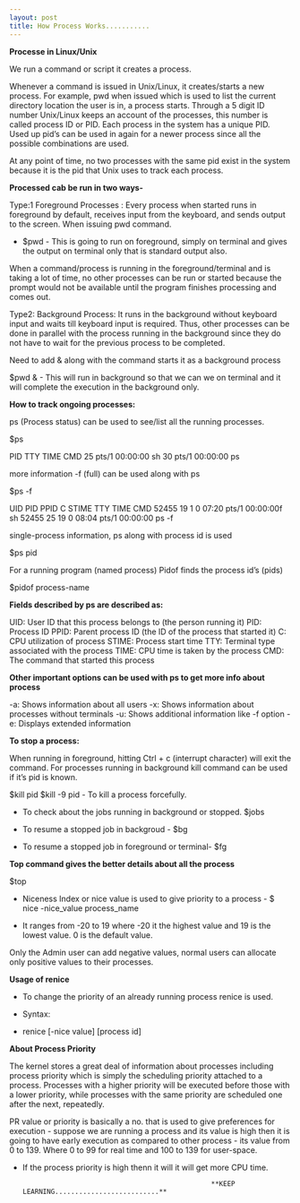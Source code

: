 ```yaml
---
layout: post
title: How Process Works...........
---
```



**Processe in Linux/Unix**

 We run a command or script it creates a process.

Whenever a command is issued in Unix/Linux, it creates/starts a new process. For example, pwd when issued which is used to list the current directory location the user is in, a process starts.
Through a 5 digit ID number Unix/Linux keeps an account of the processes, this number is called process ID or PID. 
Each process in the system has a unique PID.
Used up pid’s can be used in again for a newer process since all the possible combinations are used.

At any point of time, no two processes with the same pid exist in the system because it is the pid that Unix uses to track each process.

**Processed cab be run in two ways-**

Type:1 Foreground Processes : Every process when started runs in foreground by default, receives input from the keyboard, and sends output to the screen.  When issuing pwd command.

- $pwd    - This is going to run on foreground, simply on terminal and gives the output on terminal only that is standard output also.

When a command/process is running in the foreground/terminal and is taking a lot of time, no other processes can be run or started because the prompt would not be available until the program finishes processing and comes out.


Type2: Background Process: It runs in the background without keyboard input and waits till keyboard input is required. Thus, other processes can be done in parallel with the process running in the background since they do not have to wait for the previous process to be completed. 

Need to add & along with the command starts it as a background process

$pwd &   - This will run in background so that we can we on terminal and it will complete the execution in the background only.

**How to track ongoing processes:**

ps (Process status) can be used to see/list all the running processes.

$ps 

PID       TTY      TIME        CMD
25        pts/1    00:00:00    sh
30        pts/1    00:00:00    ps


more information -f (full) can be used along with ps  

$ps -f

UID      PID  PPID C STIME    TTY        TIME CMD
52455     19     1 0 07:20    pts/1  00:00:00f     sh
52455     25    19 0 08:04    pts/1  00:00:00      ps -f

single-process information, ps along with process id is used 

$ps pid

For a running program (named process) Pidof finds the process id’s (pids) 

$pidof process-name


**Fields described by ps are described as:** 

UID: User ID that this process belongs to (the person running it)
PID: Process ID
PPID: Parent process ID (the ID of the process that started it)
C: CPU utilization of process
STIME: Process start time
TTY: Terminal type associated with the process
TIME: CPU time is taken by the process
CMD: The command that started this process

**Other important options can be used with ps to get more info about process**

-a: Shows information about all users
-x: Shows information about processes without terminals
-u: Shows additional information like -f option
-e: Displays extended information

**To stop a process:**

When running in foreground, hitting Ctrl + c (interrupt character) will exit the command. For processes running in background kill command can be used if it’s pid is known.

$kill pid
$kill -9 pid  - To kill a process forcefully.


- To check about the jobs running in background or stopped.
$jobs 

- To resume a stopped job in backgroud -
$bg 

- To resume a stopped job in foreground or terminal-
$fg

**Top command gives the better details about all the process**

$top

- Niceness Index or nice value is used to give priority to a process -
$ nice -nice_value process_name

- It ranges from -20 to 19 where -20 it the highest value and 19 is the lowest value.
0 is the default value.

Only the Admin user can add negative values, normal users can allocate only positive values to their processes.

**Usage of renice** 

- To change the priority of an already running process renice is used. 
- Syntax:  

- renice [-nice value] [process id]

**About Process Priority**

The kernel stores a great deal of information about processes including process priority which is simply the scheduling priority attached to a process. Processes with a higher priority will be executed before those with a lower priority, while processes with the same priority are scheduled one after the next, repeatedly.

PR value or priority is basically a no. that is used to give preferences for execution - suppose
we are running a process and its value is high then it is going to have early execution as compared to other process - its value from 0 to 139.
Where 0 to 99 for real time and 100 to 139 for user-space. 

- If the process priority is high thenn it will it will get more CPU time.

                                                     **KEEP LEARNING..........................**